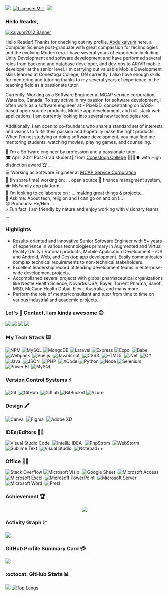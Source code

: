 [![](https://img.shields.io/badge/Create-License-yellow)](https://shields.io/category/license)&nbsp;
[![License: MIT](https://img.shields.io/badge/License-MIT-brightgreen.svg)](https://opensource.org/licenses/MIT)&nbsp;
![](https://komarev.com/ghpvc/?username=kaiyum2024&color-brightgreen.svg)&nbsp; 


### Hello Reader,

[<img alt="kaiyum2012 Banner" src="https://github.com/kaiyum2012/kaiyum2012/blob/main/image.png" align="center" />](https://ca.linkedin.com/in/kaiyum2012)
<br/>


Hello Reader! Thanks for checking out my profile. [Abdulkaiyum](https://ca.linkedin.com/in/kaiyum2012) here, a Computer Science post-graduate with great compassion for technologies and the evolving Modern era. I have several years of experience including Unity Development and software development and have performed several roles from backend and database developer, and dev-ops to AR/VR mobile developer at the senior level. I'm carrying out valuable Mobile Development skills learned at Conestoga College, ON currently. I also have enough skills for mentoring and tutoring thanks to my several years of experience in the teaching field as a passionate tutor.

Currently, Working as a Software Engineer at MCAP service corporation, Waterloo, Canada. To stay active in my passion for software development, I often work as a software engineer at - Pixel3D, concentrating on SASS-based open-source products, Mobile app development, and full-stack web applications. I am currently looking into several new technologies too.

Additionally, I am open to co-founders who share a standard set of interests and visions to fulfill their passion and hopefully make the right products. When I'm not studying or doing software development, you may find me mentoring students, watching movies, playing games, and counseling.


💫 I'm a Software engineer by profession and a passionate tutor 
<br> 🎓 April 2021 Post Grad student🧑 from [Conestoga College](https://www.conestogac.on.ca/) 🏫​👩‍🎓​⬆️️​ with High distinction award 🏆 ...
<br> 💻 Working as Software Engineer at [MCAP Service Corporation](https://www.mcap.com/)
<br> 🔭 (In spare time) working on: ... open source 💸 finance managment system, 👪 MyFamily app platform...
<br> 👯 I’m looking to collaborate on : ... making great things & projects...
<br> 💬 Ask me:  About tech, religion and I can go on and on !...
<br> 😄 Pronouns: He/Him ...
<br> ⚡ Fun fact: I am friendly by nature and enjoy working with visionary teams ...

### Highlights 
- Results-oriented and innovative Senior Software Engineer with 5+ years of experience in various technologies
primary in Augmented and Virtual Reality (Unity / Vuforia) products, Mobile Application Development – iOS and
Android, Web, and Desktop app development.
Easily communicates complex technical requirements to non-technical stakeholders.
- Excellent leadership record of leading development teams in enterprise-wide development projects.
- Accomplished several projects with global pharmaceutical organizations like Nestle Health Science, Novartis USA,
Bayer, Torrent Pharma, Sanofi, MSD, McCann Health Dubai, Elevit Australia, and many more.
- Perform the role of mentor/consultant and tutor from time to time on various industrial and academic projects.


### Let's 📱 Contact, I am kinda awesome 😊 
[![](https://img.shields.io/badge/LinkedIn-Abdulkaiyum_Shaikh-blue?logo=Linkedin&logoColor=blue&labelColor=black)](https://ca.linkedin.com/in/kaiyum2024)
[![](https://img.shields.io/badge/GitHub-Abdulkaiyum_Shaikh-%23181717?logo=github)](https://github.com/kaiyum2024)
[![](https://img.shields.io/badge/Whatsapp-Abdulkaiyum_Shaikh-25D366?logo=whatsapp&logoColor=green)](https://wa.me/+15195006612)
[![](https://img.shields.io/badge/Gmail-Abdulkaiyum_Shaikh-D1483?logo=gmail&logoColor=red&labelColor=white)](mailto:abdulkaiyum.creatrix@gmail.com)

### 𝗠𝘆 Tech 𝗦𝘁𝗮𝗰𝗸 ⌨️
![NPM](https://img.shields.io/badge/NPM-%23000000?style=for-the-badge&logo=npm&logoColor=white)
![MySQL](https://img.shields.io/badge/MySQL-005C84?style=for-the-badge&logo=mysql&logoColor=white)
![MongoDB](https://img.shields.io/badge/MongoDB-4EA94B?style=for-the-badge&logo=mongodb&logoColor=white)
![Laravel](https://img.shields.io/badge/Laravel-FF2D20?style=for-the-badge&logo=laravel&logoColor=white)
![Express](https://img.shields.io/badge/Express.js-000000?style=for-the-badge&logo=express&logoColor=white)
![Expo](https://img.shields.io/badge/expo-1C1E24?style=for-the-badge&logo=expo&logoColor=#D04A37)&nbsp;
![Babel](https://img.shields.io/badge/Babel-F9DC3e?style=for-the-badge&logo=babel&logoColor=black)&nbsp;
![Webpack](https://img.shields.io/badge/webpack-%238DD6F9.svg?style=for-the-badge&logo=webpack&logoColor=black)&nbsp;
![Vue.js](https://img.shields.io/badge/-Vue.js-%232c3e50?style=for-the-badge&logo=vuedotjs)&nbsp;
![JavaScript](https://img.shields.io/badge/javascript-%23323330.svg?style=for-the-badge&logo=javascript&logoColor=%23F7DF1E)&nbsp;
![CSS3](https://img.shields.io/badge/css3-%231572B6.svg?style=for-the-badge&logo=css3&logoColor=white)&nbsp;
![HTML5](https://img.shields.io/badge/html5-%23E34F26.svg?style=for-the-badge&logo=html5&logoColor=white)&nbsp;
![.Net](https://img.shields.io/badge/.NET-5C2D91?style=for-the-badge&logo=.net&logoColor=white)&nbsp;
![C#](https://img.shields.io/badge/c%23-%23239120.svg?style=for-the-badge&logo=c-sharp&logoColor=white)&nbsp;
![Java](https://img.shields.io/badge/java-%23ED8B00.svg?style=for-the-badge&logo=java&logoColor=white)&nbsp;
![JSON](https://img.shields.io/badge/json-5E5C5C?style=for-the-badge&logo=json&logoColor=white)&nbsp;
![PHP](https://img.shields.io/badge/php-%23777BB4.svg?style=for-the-badge&logo=php&logoColor=white)&nbsp;
![XCode](https://img.shields.io/badge/Xcode-007ACC?style=for-the-badge&logo=Xcode&logoColor=white)
![Python](https://img.shields.io/badge/python-3670A0?style=for-the-badge&logo=python&logoColor=ffdd54)
![Node](https://img.shields.io/badge/Node.js-339933?style=for-the-badge&logo=nodedotjs&logoColor=white)
![Selenium](https://img.shields.io/badge/-selenium-%43B02A?style=for-the-badge&logo=selenium&logoColor=white)&nbsp;
![Power BI](https://img.shields.io/badge/Power_BI-F2C811?style=for-the-badge&logo=Power%20BI&logoColor=white)&nbsp;
![MySQL](https://img.shields.io/badge/MySQL-white?style=for-the-badge&logo=MySQL)

### Version Control Systems ⚡

![Git](https://img.shields.io/badge/git-%23F05033.svg?style=for-the-badge&logo=git&logoColor=white)&nbsp;
![GitHub](https://img.shields.io/badge/github-%23121011.svg?style=for-the-badge&logo=github&logoColor=white)&nbsp;
![GitLab](https://img.shields.io/badge/-GitLab-FCA121?style=for-the-badge&logo=gitlab)
![BitBucket](https://img.shields.io/badge/Bitbucket-0747a6?style=for-the-badge&logo=bitbucket&logoColor=white)
![Azure](https://img.shields.io/badge/Azure_DevOps-0078D7?style=for-the-badge&logo=azure-devops&logoColor=white)


### Design 🖍
![Canva](https://img.shields.io/badge/Canva-%2300C4CC.svg?&style=for-the-badge&logo=Canva&logoColor=white)&nbsp;
![Figma](https://img.shields.io/badge/Figma-F24E1E?style=for-the-badge&logo=figma&logoColor=white)&nbsp;
![Adobe XD](https://img.shields.io/badge/Adobe%20XD-470137?style=for-the-badge&logo=Adobe%20XD&logoColor=#FF61F6)&nbsp;

### IDEs/Editors 👨‍💻
![Visual Studio Code](https://img.shields.io/badge/Visual%20Studio%20Code-0078d7.svg?style=for-the-badge&logo=visual-studio-code&logoColor=white)&nbsp;
![IntelliJ IDEA](https://img.shields.io/badge/IntelliJ_IDEA-000000.svg?style=for-the-badge&logo=intellij-idea&logoColor=white)&nbsp;
![PhpStrom](https://img.shields.io/badge/PhpStorm-000000.svg?style=for-the-badge&logo=phpstorm&logoColor=white)&nbsp;
![WebStorm](https://img.shields.io/badge/WebStorm-000000.svg?style=for-the-badge&logo=webstorm&logoColor=white)&nbsp;
![Sublime Text](https://img.shields.io/badge/sublime_text-%23575757.svg?style=for-the-badge&logo=sublime-text&logoColor=important)&nbsp;
![Visual Studio](https://img.shields.io/badge/Visual%20Studio-5C2D91.svg?style=for-the-badge&logo=visual-studio&logoColor=white)&nbsp;
![Notepad++](https://img.shields.io/badge/Notepad++-90E59A.svg?style=for-the-badge&logo=notepad%2B%2B&logoColor=black)


### Office 👨‍💻
![Stack Overflow](https://img.shields.io/badge/Stack_Overflow-FE7A16?style=for-the-badge&logo=stack-overflow&logoColor=white)
![Microsoft Visio](https://img.shields.io/badge/Microsoft_Visio-3955A3?style=for-the-badge&logo=microsoft-visio&logoColor=white)&nbsp;
![Google Sheet](https://img.shields.io/badge/Google%20Sheets-34A853?style=for-the-badge&logo=google-sheets&logoColor=white)&nbsp;
![Microsoft Access](https://img.shields.io/badge/Microsoft_Access-A4373A?style=for-the-badge&logo=microsoft-access&logoColor=white)&nbsp;
![Microsoft Excel](https://img.shields.io/badge/Microsoft_Excel-217346?style=for-the-badge&logo=microsoft-excel&logoColor=white)&nbsp;
![Microsoft PowerPoint](https://img.shields.io/badge/Microsoft_PowerPoint-B7472A?style=for-the-badge&logo=microsoft-powerpoint&logoColor=white)&nbsp;
![Microsoft Server](https://img.shields.io/badge/Microsoft_SQL_Server-CC2927?style=for-the-badge&logo=microsoft-sql-server&logoColor=white)&nbsp;
![Microsoft Word](https://img.shields.io/badge/Microsoft_Word-2B579A?style=for-the-badge&logo=microsoft-word&logoColor=white)&nbsp;
![Prezi](https://img.shields.io/badge/Prezi-3181FF?style=for-the-badge&logo=prezi&logoColor=white)



### Achievement 🏆
<p align="center"><img src="https://github-profile-trophy.vercel.app/?username=kaiyum2024&no-frame=true&theme=chalk" /></a> </p>

### Activity Graph 📈
![](https://activity-graph.herokuapp.com/graph?username=kaiyum2024&theme=github)

### GitHub Profile Summary Card 💳
![](https://github-profile-summary-cards.vercel.app/api/cards/profile-details?username=kaiyum2024&theme=vue)

### :octocat: GitHub 𝗦𝘁𝗮𝘁𝘀 📊
[![](https://github-readme-stats.vercel.app/api?username=kaiyum2024&count_private=true&show_icons=true&border_radius=10&include_all_commits=true&theme=vue)](https://kaiyum2024.github.io/) 
[![Top Langs](https://github-readme-stats.vercel.app/api/top-langs/?username=kaiyum2024&theme=vue)](https://github.com/kaiyum2024/github-readme-stats)
